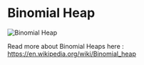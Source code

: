 ﻿# Binomial Heap
![Binomial Heap](https://upload.wikimedia.org/wikipedia/commons/c/cf/Binomial_Trees.svg)

Read more about Binomial Heaps here : https://en.wikipedia.org/wiki/Binomial_heap